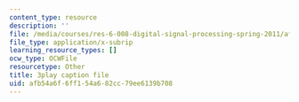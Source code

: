 ```yaml
---
content_type: resource
description: ''
file: /media/courses/res-6-008-digital-signal-processing-spring-2011/afb54a6f6ff154a682cc79ee6139b708_OQNR099y8mM.vtt
file_type: application/x-subrip
learning_resource_types: []
ocw_type: OCWFile
resourcetype: Other
title: 3play caption file
uid: afb54a6f-6ff1-54a6-82cc-79ee6139b708
---
```

